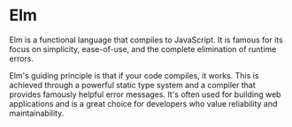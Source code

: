 # Elm

Elm is a functional language that compiles to JavaScript. It is famous for its focus on simplicity, ease-of-use, and the complete elimination of runtime errors.

Elm's guiding principle is that if your code compiles, it works. This is achieved through a powerful static type system and a compiler that provides famously helpful error messages. It's often used for building web applications and is a great choice for developers who value reliability and maintainability.